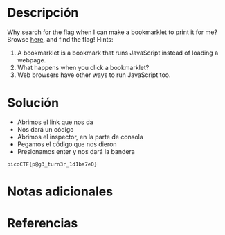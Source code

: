 # Descripción
Why search for the flag when I can make a bookmarklet to print it for me?Browse [here](http://titan.picoctf.net:63162/), and find the flag!
Hints:
1. A bookmarklet is a bookmark that runs JavaScript instead of loading a webpage.
2. What happens when you click a bookmarklet?
3. Web browsers have other ways to run JavaScript too.
# Solución
- Abrimos el link que nos da
- Nos dará un código
- Abrimos el inspector, en la parte de consola
- Pegamos el código que nos dieron 
- Presionamos enter y nos dará la bandera
```
picoCTF{p@g3_turn3r_1d1ba7e0}
```
# Notas adicionales
# Referencias
